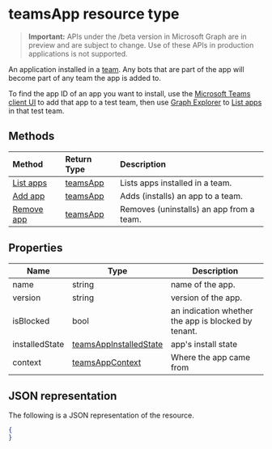 # teamsApp resource type

> **Important:** APIs under the /beta version in Microsoft Graph are in preview and are subject to change. Use of these APIs in production applications is not supported.

An application installed in a [team](team.md). 
Any bots that are part of the app will become part of any team the app is added to.

To find the app ID of an app you want to install, 
use the [Microsoft Teams client UI](http://teams.microsoft.com) to add that app to a test team, 
then use [Graph Explorer](https://developer.microsoft.com/graph/graph-explorer) to [List apps](../api/teams_apps_list.md) in that test team.

## Methods

| Method       | Return Type  |Description|
|:---------------|:--------|:----------|
|[List apps](../api/teams_apps_list.md) | [teamsApp](teamsApp.md) | Lists apps installed in a team.|
|[Add app](../api/teams_apps_add.md) | [teamsApp](teamsApp.md) | Adds (installs) an app to a team.|
|[Remove app](../api/teams_apps_delete.md) | [teamsApp](teamsApp.md) | Removes (uninstalls) an app from a team.|


## Properties

|Name          |Type           |Description                                                                                                                                      |
|--------------|---------------|-------------------------------------------------------------------------------------------------------------------------------------------------|
|name			|string      |name of the app.|
|version		|string      |version of the app.|
|isBlocked		|bool        |an indication whether the app is blocked by tenant.|
|installedState |[teamsAppInstalledState](../resources/teamsappinstalledstate.md)   |app's install state|
|context		|[teamsAppContext](../resources/teamsappcontext.md)  |Where the app came from |

## JSON representation

The following is a JSON representation of the resource.

<!-- {
  "blockType": "resource",
  "keyProperty": "id",
  "@odata.type": "microsoft.graph.team"
}-->

```json
{  
}

```

<!-- uuid: 8fcb5dbc-d5aa-4681-8e31-b001d5168d79
2015-10-25 14:57:30 UTC -->
<!-- {
  "type": "#page.annotation",
  "description": "team resource",
  "keywords": "",
  "section": "documentation",
  "tocPath": ""
}-->
